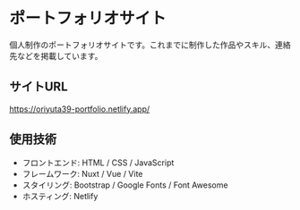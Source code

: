 # ポートフォリオサイト

個人制作のポートフォリオサイトです。これまでに制作した作品やスキル、連絡先などを掲載しています。

## サイトURL

https://oriyuta39-portfolio.netlify.app/

## 使用技術

- フロントエンド: HTML / CSS / JavaScript
- フレームワーク: Nuxt / Vue / Vite
- スタイリング: Bootstrap / Google Fonts / Font Awesome
- ホスティング: Netlify